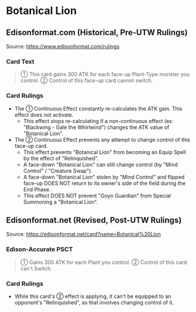 # Botanical Lion

## Edisonformat.com (Historical, Pre-UTW Rulings)

Source: https://www.edisonformat.com/rulings

### Card Text

> ① This card gains 300 ATK for each face-up Plant-Type monster you control. ② Control of this face-up card cannot switch.

### Card Rulings

*   The ① Continuous Effect constantly re-calculates the ATK gain. This effect does not activate.
    *   This effect stops re-calculating if a non-continuous effect (ex: "Blackwing - Gale the Whirlwind") changes the ATK value of "Botanical Lion".
*   The ② Continuous Effect prevents any attempt to change control of this face-up card.
    *   This effect prevents "Botanical Lion" from becoming an Equip Spell by the effect of "Relinquished".
    *   A face-down "Botanical Lion" can still change control (by "Mind Control" / "Creature Swap").
    *   A face-down "Botanical Lion" stolen by "Mind Control" and flipped face-up DOES NOT return to its owner's side of the field during the End Phase.
    *   This effect DOES NOT prevent "Goyo Guardian" from Special Summoning a "Botanical Lion".

## Edisonformat.net (Revised, Post-UTW Rulings)

Source: https://edisonformat.net/card?name=Botanical%20Lion

### Edison-Accurate PSCT

> ① Gains 300 ATK for each Plant you control.
> ② Control of this card can't Switch.

### Card Rulings

*   While this card's ② effect is applying, it can't be equipped to an opponent's "Relinquished", as that involves changing control of it.
            